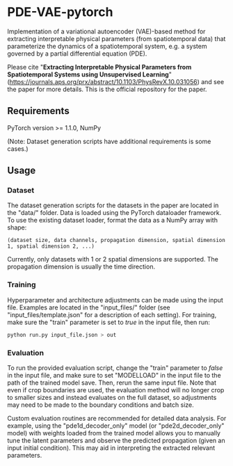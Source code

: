 # PDE-VAE-pytorch

Implementation of a variational autoencoder (VAE)-based method for extracting interpretable physical parameters (from spatiotemporal data) that parameterize the dynamics of a spatiotemporal system, e.g. a system governed by a partial differential equation (PDE).

Please cite "**Extracting Interpretable Physical Parameters from Spatiotemporal Systems using Unsupervised Learning**" (https://journals.aps.org/prx/abstract/10.1103/PhysRevX.10.031056) and see the paper for more details. This is the official repository for the paper.

## Requirements
PyTorch version >= 1.1.0, NumPy

(Note: Dataset generation scripts have additional requirements is some cases.)

## Usage
### Dataset
The dataset generation scripts for the datasets in the paper are located in the "data/" folder. Data is loaded using the PyTorch dataloader framework. To use the existing dataset loader, format the data as a NumPy array with shape:

```
(dataset size, data channels, propagation dimension, spatial dimension 1, spatial dimension 2, ...)
```
Currently, only datasets with 1 or 2 spatial dimensions are supported. The propagation dimension is usually the time direction.

### Training
Hyperparameter and architecture adjustments can be made using the input file. Examples are located in the "input\_files/" folder (see "input\_files/template.json" for a description of each setting). For training, make sure the "train" parameter is set to *true* in the input file, then run:

```bash
python run.py input_file.json > out
```

### Evaluation
To run the provided evaluation script, change the "train" parameter to *false* in the input file, and make sure to set "MODELLOAD" in the input file to the path of the trained model save. Then, rerun the same input file. Note that even if crop boundaries are used, the evaluation method will no longer crop to smaller sizes and instead evaluates on the full dataset, so adjustments may need to be made to the boundary conditions and batch size.

Custom evaluation routines are recommended for detailed data analysis. For example, using the "pde1d_decoder_only" model (or "pde2d_decoder_only" model) with weights loaded from the trained model allows you to manually tune the latent parameters and observe the predicted propagation (given an input initial condition). This may aid in interpreting the extracted relevant parameters.
